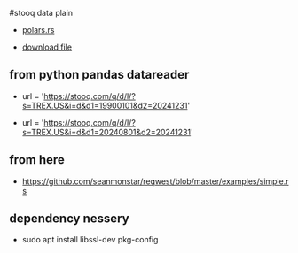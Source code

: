 #stooq data plain

- [polars.rs](https://docs.rs/polars/latest/polars/)

- [download file](https://rust-lang-nursery.github.io/rust-cookbook/web/clients/download.html)


## from python pandas datareader
- url = 'https://stooq.com/q/d/l/?s=TREX.US&i=d&d1=19900101&d2=20241231'

- url = 'https://stooq.com/q/d/l/?s=TREX.US&i=d&d1=20240801&d2=20241231'


## from here

- https://github.com/seanmonstar/reqwest/blob/master/examples/simple.rs

## dependency nessery

- sudo apt install libssl-dev pkg-config